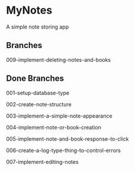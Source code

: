 # MyNotes
A simple note storing app

## Branches

009-implement-deleting-notes-and-books

## Done Branches

001-setup-database-type

002-create-note-structure

003-implement-a-simple-note-appearance

004-implement-note-or-book-creation

005-implement-note-and-book-response-to-click

006-create-a-log-type-thing-to-control-errors

007-implement-editing-notes
